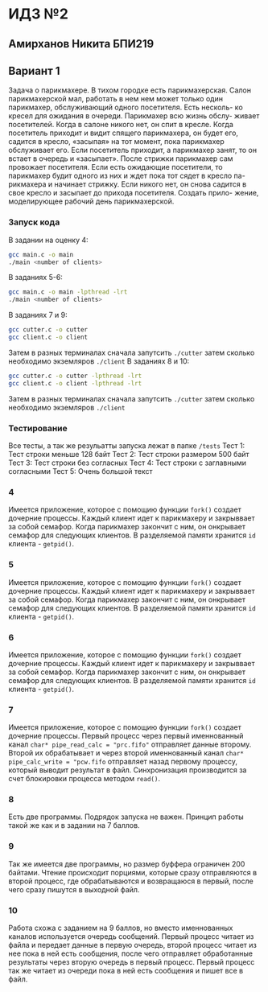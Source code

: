 # ИДЗ №2
## Амирханов Никита БПИ219
## Вариант 1
Задача о парикмахере. В тихом городке есть парикмахерская.
Салон парикмахерской мал, работать в нем нем может только один
парикмахер, обслуживающий одного посетителя. Есть несколь-
ко кресел для ожидания в очереди. Парикмахер всю жизнь обслу-
живает посетителей. Когда в салоне никого нет, он спит в кресле.
Когда посетитель приходит и видит спящего парикмахера, он будет
его, садится в кресло, «засыпая» на тот момент, пока парикмахер
обслуживает его. Если посетитель приходит, а парикмахер занят,
то он встает в очередь и «засыпает». После стрижки парикмахер
сам провожает посетителя. Если есть ожидающие посетители, то
парикмахер будит одного из них и ждет пока тот сядет в кресло па-
рикмахера и начинает стрижку. Если никого нет, он снова садится
в свое кресло и засыпает до прихода посетителя. Создать прило-
жение, моделирующее рабочий день парикмахерской.

### Запуск кода
В задании на оценку 4:
```sh
gcc main.c -o main
./main <number of clients>
```
В заданиях 5-6:
```sh
gcc main.c -o main -lpthread -lrt
./main <number of clients>
```
В заданиях 7 и 9:
```sh
gcc cutter.c -o cutter
gcc client.c -o client
```
Затем в разных терминалах сначала запутсить `./cutter` затем сколько необходимо экземляров `./client`
В заданиях 8 и 10:
```sh
gcc cutter.c -o cutter -lpthread -lrt
gcc client.c -o client -lpthread -lrt
```
Затем в разных терминалах сначала запутсить `./cutter` затем сколько необходимо экземляров `./client`

### Тестирование
Все тесты, а так же резульатты запуска лежат в папке `/tests`
Тест 1: Тест строки меньше 128 байт
Тест 2: Тест строки размером 500 байт
Тест 3: Тест строки без согласных
Тест 4: Тест строки с заглавными согласными
Тест 5: Очень большой текст

### 4
Имеется приложение, которое с помощию функции `fork()` создает дочерние процессы. Каждый клиент идет к парикмахеру и закрыввает за собой семафор. Когда парикмахер  закончит с ним, он онкрывает семафор для следующих клиентов. В разделяемой памяти хранится `id` клиента - `getpid()`.
### 5
Имеется приложение, которое с помощию функции `fork()` создает дочерние процессы. Каждый клиент идет к парикмахеру и закрыввает за собой семафор. Когда парикмахер  закончит с ним, он онкрывает семафор для следующих клиентов. В разделяемой памяти хранится `id` клиента - `getpid()`.
### 6
Имеется приложение, которое с помощию функции `fork()` создает дочерние процессы. Каждый клиент идет к парикмахеру и закрыввает за собой семафор. Когда парикмахер  закончит с ним, он онкрывает семафор для следующих клиентов. В разделяемой памяти хранится `id` клиента - `getpid()`.
### 7
Имеется приложение, которое с помощию функции `fork()` создает дочерние процессы. Первый процесс через первый именнованный канал `char* pipe_read_calc = "prc.fifo"` отправляет данные второму. Второй их обрабатывает и через второй именнованный канал `char* pipe_calc_write = "pcw.fifo` отправляет назад первому процессу, который выводит результат в файл.  Синхронизация производится за счет блокировки процесса методом `read()`.
### 8
Есть две программы. Подрядок запуска не важен. Принцип работы такой же как и в задании на 7 баллов.
### 9
Так же имеется две программы, но размер буффера ограничен 200 байтами. Чтение происходит порциями, которые сразу отправляются в второй процесс, где обрабатываются и возвращаюся в первый, после чего сразу пишутся в выходной файл.
### 10
Работа схожа с заданием на 9 баллов, но вместо именнованных каналов используется очередь сообщений. Первый процесс читает из файла и передает данные в первую очередь, второй процесс читает из нее пока в ней есть сообщения, после чего отправляет обработанные результаты через вторую очередь в первый процесс. Первый процесс так же читает из очереди пока в ней есть сообщения и пишет все в файл.